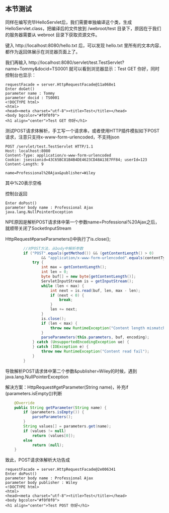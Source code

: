 

## 本节测试

同样在编写完毕HelloServlet后，我们需要单独编译这个类，生成 HelloServlet.class，把编译后的文件放到 /webroot/test 目录下，原因在于我们的服务器需要从 webroot 目录下获取资源文件。

键入 http://localhost:8080/hello.txt 后，可以发现 hello.txt 里所有的文本内容，都作为返回体展示在浏览器页面上了。

我们再输入 http://localhost:8080/servlet/test.TestServlet?name=Tommy&docid=TS0001 就可以看到浏览器显示：Test GET 你好，同时控制台也显示：
```shell
requestFacade = server.HttpRequestFacade@11a068e1
Enter doGet()
parameter name : Tommy
parameter docid : TS0001
<!DOCTYPE html> 
<html>
<head><meta charset="utf-8"><title>Test</title></head>
<body bgcolor="#f0f0f0">
<h1 align="center">Test GET 你好</h1>
```

测试POST请求体解析，手工写一个请求串，或者使用HTTP插件模拟如下POST请求，注意只支持x-www-form-urlencoded，不支持json
```
POST /servlet/test.TestServlet HTTP/1.1
Host: localhost:8080
Content-Type: application/x-www-form-urlencoded
Cookie: jsessionid=43C65BC81B4B4DE4623CD48A13E7FF84; userId=123
Content-Length: 9

name=Professional%20Ajax&publisher=Wiley
```
其中%20表示空格

控制台返回
```shell
Enter doPost()
parameter body name : Professional Ajax
java.lang.NullPointerException
```
NPE原因是解析POST请求体中第一个参数name=Professional%20Ajax之后，就顺带关闭了SocketInputStream

HttpRequest#parseParameters()中执行了is.close();
```java
        //对POST方法，从body中解析参数
        if ("POST".equals(getMethod()) && (getContentLength() > 0)
                && "application/x-www-form-urlencoded".equals(contentType)) {
            try {
                int max = getContentLength();
                int len = 0;
                byte buf[] = new byte[getContentLength()];
                ServletInputStream is = getInputStream();
                while (len < max) {
                    int next = is.read(buf, len, max - len);
                    if (next < 0) {
                        break;
                    }
                    len += next;
                }
                is.close();
                if (len < max) {
                    throw new RuntimeException("Content length mismatch");
                }
                parseParameters(this.parameters, buf, encoding);
            } catch (UnsupportedEncodingException ue) {
            } catch (IOException e) {
                throw new RuntimeException("Content read fail");
            }
        }
```
导致解析POST请求体中第二个参数&publisher=Wiley的时候，遇到java.lang.NullPointerException

解决方案：HttpRequest#getParameter(String name)，补充if (parameters.isEmpty())判断
```java
    @Override
    public String getParameter(String name) {
        if (parameters.isEmpty()) {
            parseParameters();
        }
        String values[] = parameters.get(name);
        if (values != null)
            return (values[0]);
        else
            return (null);
    }
```

致此，POST请求体解析大功告成
```shell
requestFacade = server.HttpRequestFacade@2e006341
Enter doPost()
parameter body name : Professional Ajax
parameter body publisher : Wiley
<!DOCTYPE html> 
<html>
<head><meta charset="utf-8"><title>Test</title></head>
<body bgcolor="#f0f0f0">
<h1 align="center">Test POST 你好</h1>
```